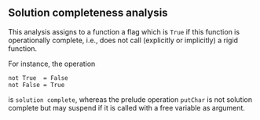 Solution completeness analysis
------------------------------

This analysis assigns to a function a flag which is `True` if this function
is operationally complete, i.e., does not call (explicitly or implicitly)
a rigid function.

For instance, the operation

    not True  = False
    not False = True

is `solution complete`, whereas the prelude operation `putChar`
is not solution complete but may suspend if it is called with
a free variable as argument.
